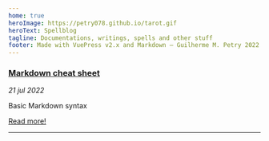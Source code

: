 ```yaml
---
home: true
heroImage: https://petry078.github.io/tarot.gif
heroText: Spellblog
tagline: Documentations, writings, spells and other stuff
footer: Made with VuePress v2.x and Markdown — Guilherme M. Petry 2022
---
```


### [Markdown cheat sheet](https://petry078.github.io/spellblog/posts/2022-07-21-markdown-cheat-sheet.html)
*21 jul 2022*

Basic Markdown syntax

[Read more!](https://petry078.github.io/spellblog/posts/2022-07-21-markdown-cheat-sheet.html)

---
 

